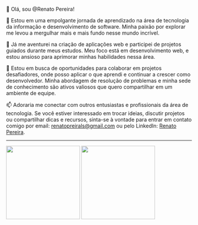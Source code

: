 👋 Olá, sou @Renato Pereira!

🌱 Estou em uma empolgante jornada de aprendizado na área de tecnologia da informação e desenvolvimento de software. Minha paixão por explorar me levou a mergulhar mais e mais fundo nesse mundo incrível.

👀 Já me aventurei na criação de aplicações web e participei de projetos guiados durante meus estudos. Meu foco está em desenvolvimento web, e estou ansioso para aprimorar minhas habilidades nessa área.

💞️ Estou em busca de oportunidades para colaborar em projetos desafiadores, onde posso aplicar o que aprendi e continuar a crescer como desenvolvedor. Minha abordagem de resolução de problemas e minha sede de conhecimento são ativos valiosos que quero compartilhar em um ambiente de equipe.

📫 Adoraria me conectar com outros entusiastas e profissionais da área de tecnologia. Se você estiver interessado em trocar ideias, discutir projetos ou compartilhar dicas e recursos, sinta-se à vontade para entrar em contato comigo por email: renatopreirals@gmail.com ou pelo LinkedIn: [Renato Pereira](www.linkedin.com/in/renatopreirals).


---
<div>
  <a >
    <img height=200  align="center" src="https://github-readme-stats.vercel.app/api?username=RenatoPereirals&show_icons=true&theme=radical&locale=pt-br&rank_icon=github&card_width=49%" />
  </a>
  <a >
    <img height=200 align="center" src="https://github-readme-stats.vercel.app/api/top-langs/?username=RenatoPereirals&layout=compact&langs_count=20&theme=radical&locale=pt-br&card_width=49%" />
  </a>
</div>

<!---
RenatoPereirals/RenatoPereirals is a ✨ special ✨ repository because its `README.md` (this file) appears on your GitHub profile.
You can click the Preview link to take a look at your changes.
--->
